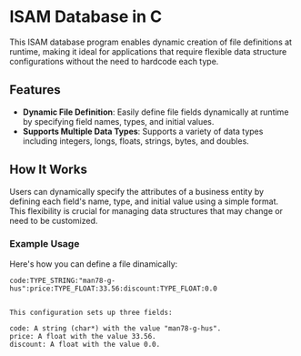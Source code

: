 # ISAM Database in C

This ISAM database program enables dynamic creation of file definitions at runtime, making it ideal for applications that require flexible data structure configurations without the need to hardcode each type.

## Features

- **Dynamic File Definition**: Easily define file fields dynamically at runtime by specifying field names, types, and initial values.
- **Supports Multiple Data Types**: Supports a variety of data types including integers, longs, floats, strings, bytes, and doubles.

## How It Works

Users can dynamically specify the attributes of a business entity by defining each field's name, type, and initial value using a simple format. This flexibility is crucial for managing data structures that may change or need to be customized.

### Example Usage

Here's how you can define a file dinamically:

```plaintext
code:TYPE_STRING:"man78-g-hus":price:TYPE_FLOAT:33.56:discount:TYPE_FLOAT:0.0


This configuration sets up three fields:

code: A string (char*) with the value "man78-g-hus".
price: A float with the value 33.56.
discount: A float with the value 0.0.
